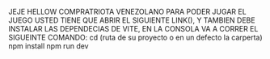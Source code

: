 
JEJE
HELLOW COMPRATRIOTA VENEZOLANO PARA PODER JUGAR EL JUEGO USTED TIENE QUE ABRIR EL SIGUIENTE LINK(), Y TAMBIEN DEBE INSTALAR LAS DEPENDECIAS DE VITE, EN LA CONSOLA VA A CORRER EL SIGUEINTE COMANDO:
cd (ruta de su proyecto o en un defecto la carperta)
npm install
npm run dev
